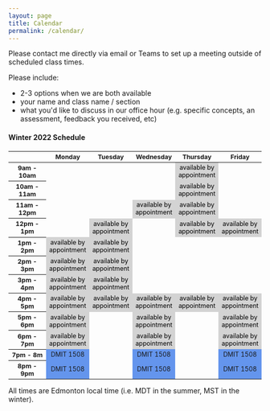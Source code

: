 ```yaml
---
layout: page
title: Calendar
permalink: /calendar/
---
```


Please contact me directly via email or Teams to set up a meeting outside of scheduled class times.

Please include:
* 2-3 options when we are both available
* your name and class name / section
* what you'd like to discuss in our office hour (e.g. specific concepts, an assessment, feedback you received, etc)

#### Winter 2022 Schedule ####

<html>
  <style>
    table {font-size: 12.4px; text-align:center;}
    .row-header {width : 80px;}
    .col-header {text-align:center;}
    .appointment {color: black; background-color:#d3d3d3;}
    .dmit1508 { background-color:#6495ed;}
    .anap1525 {background-color:#ed6495;}
    .dmit2028 {background-color:#bc64ed;}
    .comp1017 { background-color:#95ed64;}
  </style>
 <table>
  <thead>
    <tr>
      <th class = "row-header"></th>
      <th class = "col-header">Monday</th>
      <th class = "col-header">Tuesday</th>
      <th class = "col-header">Wednesday</th>
      <th class = "col-header">Thursday</th>
      <th class = "col-header">Friday</th>
    </tr>
  </thead>
  <tbody>
    <tr>
      <th>9am - 10am</th>
      <td></td>
      <td></td>
      <td></td>
      <td class="appointment">available by appointment</td>
      <td></td>
    </tr>
    <tr>
      <th>10am - 11am</th>
      <td></td>
      <td></td>
      <td></td>
      <td class="appointment">available by appointment</td>
      <td></td>
    </tr>
    <tr>
      <th>11am - 12pm</th>
      <td></td>
      <td></td>
      <td class="appointment">available by appointment</td>
      <td class="appointment">available by appointment</td>
      <td></td>
    </tr>
    <tr>
      <th>12pm - 1pm</th>
      <td></td>
      <td class="appointment">available by appointment</td>
      <td></td>
      <td class="appointment">available by appointment</td>
      <td class="appointment">available by appointment</td>
    </tr>
    <tr>
      <th>1pm - 2pm</th>
      <td class="appointment">available by appointment</td>
      <td class="appointment">available by appointment</td>
      <td></td>
      <td></td>
      <td></td>
    </tr>
      <tr>
      <th>2pm - 3pm</th>
      <td class="appointment">available by appointment</td>
      <td class="appointment">available by appointment</td>
      <td></td>
      <td></td>
      <td></td>
    </tr>
      <tr>
      <th>3pm - 4pm</th>
      <td class="appointment">available by appointment</td>
      <td class="appointment">available by appointment</td>
      <td></td>
      <td></td>
      <td></td>
    </tr>
      <tr>
      <th>4pm - 5pm</th>
      <td class="appointment">available by appointment</td>
      <td class="appointment">available by appointment</td>
      <td class="appointment">available by appointment</td>
      <td class="appointment">available by appointment</td>
      <td class="appointment">available by appointment</td>
    </tr>
      <tr>
      <th>5pm - 6pm</th>
      <td class="appointment">available by appointment</td>
      <td></td>
      <td class="appointment">available by appointment</td>
      <td></td>
      <td class="appointment">available by appointment</td>
    </tr>
      <tr>
      <th>6pm - 7pm</th>
      <td class="appointment">available by appointment</td>
      <td></td>
      <td class="appointment">available by appointment</td>
      <td></td>
      <td class="appointment">available by appointment</td>
    </tr>
    <tr>
      <th>7pm - 8m</th>
      <td class="dmit1508">DMIT 1508</td>
      <td></td>
      <td class="dmit1508">DMIT 1508</td>
      <td></td>
      <td class="dmit1508">DMIT 1508</td>
    </tr>
    <tr>
      <th>8pm - 9pm</th>
      <td class="dmit1508">DMIT 1508</td>
      <td></td>
      <td class="dmit1508">DMIT 1508</td>
      <td></td>
      <td class="dmit1508">DMIT 1508</td>
    </tr>
  </tbody>
</table>
</html>

All times are Edmonton local time (i.e. MDT in the summer, MST in the winter).
